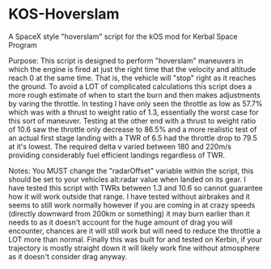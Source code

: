 # KOS-Hoverslam
A SpaceX style "hoverslam" script for the kOS mod for Kerbal Space Program

Purpose:
This script is designed to perform "hoverslam" maneuvers in which the engine is fired at just the right
time that the velocity and altitude reach 0 at the same time. That is, the vehicle will "stop" right as
it reaches the ground. To avoid a LOT of complicated calculations this script does a more rough estimate
of when to start the burn and then makes adjustments by varing the throttle. In testing I have only seen
the throttle as low as 57.7% which was with a thrust to weight ratio of 1.3, essentially the worst case
for this sort of maneuver. Testing at the other end with a thrust to weight ratio of 10.6 saw the throttle
only decrease to 86.5% and a more realistic test of an actual first stage landing with a TWR of 6.5 had
the throttle drop to 79.5 at it's lowest. The required delta v varied between 180 and 220m/s providing
considerably fuel efficient landings regardless of TWR.

Notes:
You MUST change the "radarOffset" variable within the script, this should be set to your vehicles alt:radar
value when landed on its gear. I have tested this script with TWRs between 1.3 and 10.6 so cannot guarantee
how it will work outside that range. I have tested without airbrakes and it seems to still work normally
however if you are coming in at crazy speeds (directly downward from 200km or something) it may burn earlier
than it needs to as it doesn't account for the huge amount of drag you will encounter, chances are it will
still work but will need to reduce the throttle a LOT more than normal. Finally this was built for and tested
on Kerbin, if your trajectory is mostly straight down it will likely work fine without atmosphere as it
doesn't consider drag anyway.
